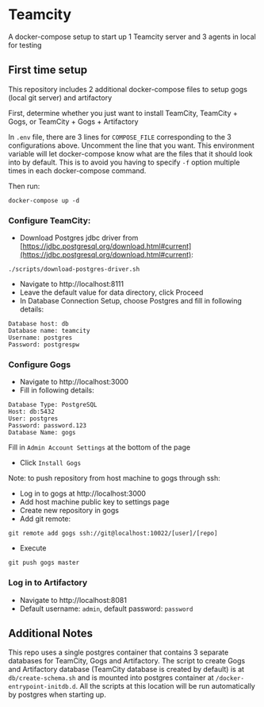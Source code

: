 # Teamcity

A docker-compose setup to start up 1 Teamcity server and 3 agents in local for testing

## First time setup

This repository includes 2 additional docker-compose files to setup gogs (local git server) and artifactory

First, determine whether you just want to install TeamCity, TeamCity + Gogs, or TeamCity + Gogs + Artifactory

In `.env` file, there are 3 lines for `COMPOSE_FILE` corresponding to the 3 configurations above. Uncomment the line that you want. This environment variable will let docker-compose know what are the files that it should look into by default. This is to avoid you having to specify `-f` option multiple times in each docker-compose command.

Then run:

```
docker-compose up -d
```

### Configure TeamCity:

- Download Postgres jdbc driver from [https://jdbc.postgresql.org/download.html#current](https://jdbc.postgresql.org/download.html#current):

```
./scripts/download-postgres-driver.sh
```

- Navigate to http://localhost:8111
- Leave the default value for data directory, click Proceed
- In Database Connection Setup, choose Postgres and fill in following details:

```
Database host: db
Database name: teamcity
Username: postgres
Password: postgrespw
```

### Configure Gogs

- Navigate to http://localhost:3000
- Fill in following details:

```
Database Type: PostgreSQL
Host: db:5432
User: postgres
Password: password.123
Database Name: gogs
```

Fill in `Admin Account Settings` at the bottom of the page

- Click `Install Gogs`

Note: to push repository from host machine to gogs through ssh:
- Log in to gogs at http://localhost:3000
- Add host machine public key to settings page
- Create new repository in gogs
- Add git remote:

```
git remote add gogs ssh://git@localhost:10022/[user]/[repo]
```

- Execute

```
git push gogs master
```

### Log in to Artifactory

- Navigate to http://localhost:8081
- Default username: `admin`, default password: `password`

## Additional Notes

This repo uses a single postgres container that contains 3 separate databases for TeamCity, Gogs and Artifactory. The script to create Gogs and Artifactory database (TeamCity database is created by default) is at `db/create-schema.sh` and is mounted into postgres container at `/docker-entrypoint-initdb.d`. All the scripts at this location will be run automatically by postgres when starting up.
